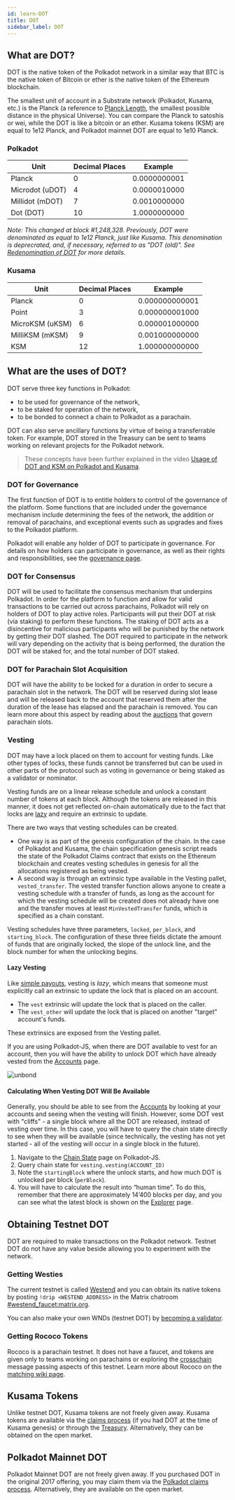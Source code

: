 ```yaml
---
id: learn-DOT
title: DOT
sidebar_label: DOT
---
```


## What are DOT?

DOT is the native token of the Polkadot network in a similar way that BTC is the native token of Bitcoin or ether is the native token of the Ethereum blockchain.

The smallest unit of account in a Substrate network (Polkadot, Kusama, etc.) is the Planck (a reference to [Planck Length](https://en.wikipedia.org/wiki/Planck_length), the smallest possible distance in the physical Universe). You can compare the Planck to satoshis or wei, while the DOT is like a bitcoin or an ether. Kusama tokens (KSM) are equal to 1e12 Planck, and Polkadot mainnet DOT are equal to 1e10 Planck.

### Polkadot

| Unit            | Decimal Places | Example      |
| --------------- | -------------- | ------------ |
| Planck          | 0              | 0.0000000001 |
| Microdot (uDOT) | 4              | 0.0000010000 |
| Millidot (mDOT) | 7              | 0.0010000000 |
| Dot (DOT)       | 10             | 1.0000000000 |

_Note: This changed at block #1,248,328. Previously, DOT were denominated as equal to 1e12 Planck, just like Kusama. This denomination is deprecrated, and, if necessary, referred to as "DOT (old)". See [Redenomination of DOT](redenomination) for more details._

### Kusama

| Unit            | Decimal Places | Example        |
| --------------- | -------------- | -------------- |
| Planck          | 0              | 0.000000000001 |
| Point           | 3              | 0.000000001000 |
| MicroKSM (uKSM) | 6              | 0.000001000000 |
| MilliKSM (mKSM) | 9              | 0.001000000000 |
| KSM             | 12             | 1.000000000000 |

## What are the uses of DOT?

DOT serve three key functions in Polkadot:

- to be used for governance of the network,
- to be staked for operation of the network,
- to be bonded to connect a chain to Polkadot as a parachain.

DOT can also serve ancillary functions by virtue of being a transferrable token. For example, DOT stored in the Treasury can be sent to teams working on relevant projects for the Polkadot network.

> These concepts have been further explained in the video [Usage of DOT and KSM on Polkadot and Kusama](https://www.youtube.com/watch?v=POfFgrMfkTo&list=PLOyWqupZ-WGuAuS00rK-pebTMAOxW41W8&index=7).

### DOT for Governance

The first function of DOT is to entitle holders to control of the governance of the platform. Some functions that are included under the governance mechanism include determining the fees of the network, the addition or removal of parachains, and exceptional events such as upgrades and fixes to the Polkadot platform.

Polkadot will enable any holder of DOT to participate in governance. For details on how holders can participate in governance, as well as their rights and responsibilities, see the [governance page](learn-governance).

### DOT for Consensus

DOT will be used to facilitate the consensus mechanism that underpins Polkadot. In order for the platform to function and allow for valid transactions to be carried out across parachains, Polkadot will rely on holders of DOT to play active roles. Participants will put their DOT at risk (via staking) to perform these functions. The staking of DOT acts as a disincentive for malicious participants who will be punished by the network by getting their DOT slashed. The DOT required to participate in the network will vary depending on the activity that is being performed, the duration the DOT will be staked for, and the total number of DOT staked.

### DOT for Parachain Slot Acquisition

DOT will have the ability to be locked for a duration in order to secure a parachain slot in the network. The DOT will be reserved during slot lease and will be released back to the account that reserved them after the duration of the lease has elapsed and the parachain is removed. You can learn more about this aspect by reading about the [auctions](learn-auction) that govern parachain slots.

### Vesting

DOT may have a lock placed on them to account for vesting funds. Like other types of locks, these funds cannot be transferred but can be used in other parts of the protocol such as voting in governance or being staked as a validator or nominator.

Vesting funds are on a linear release schedule and unlock a constant number of tokens at each block. Although the tokens are released in this manner, it does not get reflected on-chain automatically due to the fact that locks are [lazy](#lazy-vesting) and require an extrinsic to update.

There are two ways that vesting schedules can be created.

- One way is as part of the genesis configuration of the chain. In the case of Polkadot and Kusama, the chain specification genesis script reads the state of the Polkadot Claims contract that exists on the Ethereum blockchain and creates vesting schedules in genesis for all the allocations registered as being vested.
- A second way is through an extrinsic type available in the Vesting pallet, `vested_transfer`. The vested transfer function allows anyone to create a vesting schedule with a transfer of funds, as long as the account for which the vesting schedule will be created does not already have one and the transfer moves at least `MinVestedTransfer` funds, which is specified as a chain constant.

Vesting schedules have three parameters, `locked`, `per_block`, and `starting_block`. The configuration of these three fields dictate the amount of funds that are originally locked, the slope of the unlock line, and the block number for when the unlocking begins.

#### Lazy Vesting

Like [simple payouts](learn-simple-payouts), vesting is _lazy_, which means that someone must explicitly call an extrinsic to update the lock that is placed on an account.

- The `vest` extrinsic will update the lock that is placed on the caller.
- The `vest_other` will update the lock that is placed on another "target" account's funds.

These extrinsics are exposed from the Vesting pallet.

If you are using Polkadot-JS, when there are DOT available to vest for an account, then you will have the ability to unlock DOT which have already vested from the [Accounts](https://polkadot.js.org/apps/#/accounts) page.

![unbond](assets/unlock-vesting.png)

#### Calculating When Vesting DOT Will Be Available

Generally, you should be able to see from the [Accounts](https://polkadot.js.org/apps/#/accounts) by looking at your accounts and seeing when the vesting will finish. However, some DOT vest with "cliffs" - a single block where all the DOT are released, instead of vesting over time. In this case, you will have to query the chain state directly to see when they will be available (since technically, the vesting has not yet started - all of the vesting will occur in a single block in the future).

1. Navigate to the [Chain State](https://polkadot.js.org/apps/?rpc=wss%3A%2F%2Frpc.polkadot.io#/chainstate) page on Polkadot-JS.
2. Query chain state for `vesting.vesting(ACCOUNT_ID)`
3. Note the `startingBlock` where the unlock starts, and how much DOT is unlocked per block (`perBlock`).
4. You will have to calculate the result into “human time". To do this, remember that there are approximately 14’400 blocks per day, and you can see what the latest block is shown on the [Explorer](https://polkadot.js.org/apps/?rpc=wss%3A%2F%2Frpc.polkadot.io#/explorer) page.

## Obtaining Testnet DOT

DOT are required to make transactions on the Polkadot network. Testnet DOT do not have any value beside allowing you to experiment with the network.

### Getting Westies

The current testnet is called [Westend](maintain-networks#westend-test-network) and you can obtain its native tokens by posting `!drip <WESTEND_ADDRESS>` in the Matrix chatroom [#westend_faucet:matrix.org](https://matrix.to/#/#westend_faucet:matrix.org).

You can also make your own WNDs (testnet DOT) by [becoming a validator](learn-validator).

### Getting Rococo Tokens

Rococo is a parachain testnet. It does not have a faucet, and tokens are given only to teams working on parachains or exploring the [crosschain](learn-xcm) message passing aspects of this testnet. Learn more about Rococo on the [matching wiki page](build-parachains-rococo).

## Kusama Tokens

Unlike testnet DOT, Kusama tokens are not freely given away. Kusama tokens are available via the [claims process](https://claim.kusama.network/) (if you had DOT at the time of Kusama genesis) or through the [Treasury](learn-treasury). Alternatively, they can be obtained on the open market.

## Polkadot Mainnet DOT

Polkadot Mainnet DOT are not freely given away. If you purchased DOT in the original 2017 offering, you may claim them via the [Polkadot claims process](https://claims.polkadot.network/). Alternatively, they are available on the open market.
